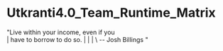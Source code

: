 # Utkranti4.0_Team_Runtime_Matrix

"Live within your income, even if you \
| have to borrow to do so.              |
|                                       |
\ -- Josh Billings               "
